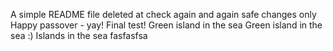 A simple README file
deleted at
check again
and again
safe changes only
Happy passover - yay!
Final test!
Green island in the sea
Green island in the sea :)
Islands in the sea
fasfasfsa
